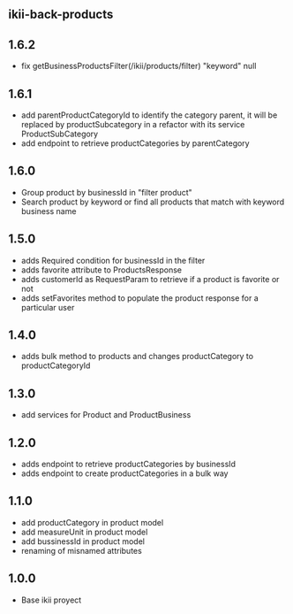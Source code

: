 ## ikii-back-products

## 1.6.2
* fix getBusinessProductsFilter(/ikii/products/filter) "keyword" null

## 1.6.1
* add parentProductCategoryId to identify the category parent, it will be replaced by productSubcategory in a refactor  with its service ProductSubCategory
* add endpoint to retrieve productCategories by parentCategory

## 1.6.0
* Group product by businessId in "filter product"
* Search product by keyword or find all products that match with keyword business name

## 1.5.0
* adds Required condition for businessId in the filter
* adds favorite attribute to ProductsResponse
* adds customerId as RequestParam to retrieve if a product is favorite or not
* adds setFavorites method to populate the product response for a particular user

## 1.4.0
* adds bulk method to products and changes productCategory to productCategoryId

## 1.3.0
* add services for Product and ProductBusiness

## 1.2.0
* adds endpoint to retrieve productCategories by businessId
* adds endpoint to create productCategories in a bulk way

## 1.1.0

* add productCategory in product model
* add measureUnit in product model
* add bussinessId in product model
* renaming of misnamed attributes

## 1.0.0
* Base ikii proyect


